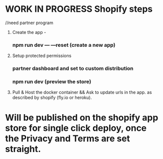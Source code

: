 
# WORK IN PROGRESS Shopify steps

//need partner program
1. Create the app -
   ### npm run dev — —reset (create a new app)
2. Setup protected permissions
   ### partner dashboard and set to custom distribution
   ### npm run dev (preview the store)
   
3. Pull & Host the docker container && Ask to update urls in the app. as described by shopify (fly.io or heroku).


# Will be published on the shopify app store for single click deploy, once the Privacy and Terms are set straight.

